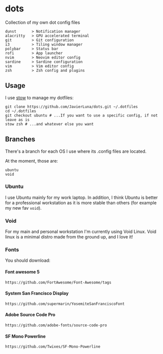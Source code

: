 # dots
Collection of my own dot config files

```
dunst	    > Notification manager
alacritty   > GPU accelerated terminal
git         > Git configuration
i3          > Tiling window manager
polybar     > Status bar
rofi        > App launcher
nvim        > Neovim editor config
sardine     > Sardine configuration
vim         > Vim editor config
zsh         > Zsh config and plugins
```


## Usage
I use [stow](https://www.gnu.org/software/stow/) to manage my dotfiles:

```
git clone https://github.com/JavierLuna/dots.git ~/.dotfiles
cd ~/.dotfiles
git checkout ubuntu # ...If you want to use a specific config, if not leave as is
stow zsh # ...and whatever else you want
```

## Branches

There's a branch for each OS I use where its .config files are located.

At the moment, those are:
```
ubuntu
void
```

### Ubuntu

I use Ubuntu mainly for my work laptop. In addition, I think Ubuntu is better for a professional workstation as it is more stable than others (for example my new fav `void`).

### Void

For my main and personal workstation I'm currently using Void Linux. Void linux is a minimal distro made from the ground up, and I love it!

### Fonts

You should download:

#### Font awesome 5
`https://github.com/FortAwesome/Font-Awesome/tags`

#### System San Francisco Display
`https://github.com/supermarin/YosemiteSanFranciscoFont`

#### Adobe Source Code Pro
`https://github.com/adobe-fonts/source-code-pro`

#### SF Mono Powerline
`https://github.com/Twixes/SF-Mono-Powerline`
